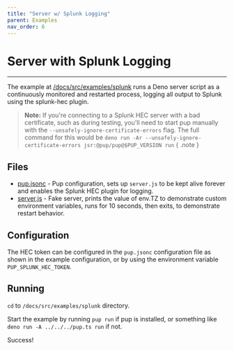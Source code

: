 ```yaml
---
title: "Server w/ Splunk Logging"
parent: Examples
nav_order: 6
---
```


# Server with Splunk Logging

---

The example at [/docs/src/examples/splunk](https://github.com/Hexagon/pup/tree/main/docs/src/examples/splunk) runs a Deno server script as a continuously monitored and restarted process, logging all
output to Splunk using the splunk-hec plugin.

> **Note:** If you're connecting to a Splunk HEC server with a bad certificate, such as during testing, you'll need to start pup manually with the `--unsafely-ignore-certificate-errors` flag. The full
> command for this would be `deno run -Ar --unsafely-ignore-certificate-errors jsr:@pup/pup@$PUP_VERSION run` { .note }

## Files

- [pup.jsonc](https://github.com/Hexagon/pup/tree/main/docs/src/examples/splunk/pup.jsonc) - Pup configuration, sets up `server.js` to be kept alive forever and enables the Splunk HEC plugin for
  logging.
- [server.js](https://github.com/Hexagon/pup/tree/main/docs/src/examples/splunk/server.js) - Fake server, prints the value of env.TZ to demonstrate custom environment variables, runs for 10 seconds,
  then exits, to demonstrate restart behavior.

## Configuration

The HEC token can be configured in the `pup.jsonc` configuration file as shown in the example configuration, or by using the environment variable `PUP_SPLUNK_HEC_TOKEN`.

## Running

`cd` to `/docs/src/examples/splunk` directory.

Start the example by running `pup run` if pup is installed, or something like `deno run -A ../../../pup.ts run` if not.

Success!

